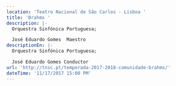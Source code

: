```yaml
---
location: 'Teatro Nacional de São Carlos - Lisboa '
title: 'Brahms '
description: |-
  Orquestra Sinfónica Portuguesa;

  José Eduardo Gomes  Maestro 
descriptionEn: |-
  Orquestra Sinfónica Portuguesa;

  José Eduardo Gomes Conductor 
url: 'http://tnsc.pt/temporada-2017-2018-comunidade-brahms/'
dateTime: '11/17/2017 15:00 PM'
---
```


